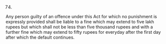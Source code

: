 74.
Any person guilty of an offence under this Act for which no punishment is expressly provided shall be liable to a fine which may extend to five lakh rupees but which shall not be less than five thousand rupees and with a further fine which may extend to fifty rupees for everyday after the first day after which the default continues.
